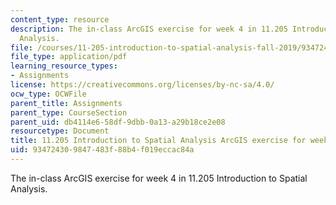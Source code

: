 ```yaml
---
content_type: resource
description: The in-class ArcGIS exercise for week 4 in 11.205 Introduction to Spatial
  Analysis.
file: /courses/11-205-introduction-to-spatial-analysis-fall-2019/934724309847483f88b4f019eccac84a_11.205f19_week_4_arc.pdf
file_type: application/pdf
learning_resource_types:
- Assignments
license: https://creativecommons.org/licenses/by-nc-sa/4.0/
ocw_type: OCWFile
parent_title: Assignments
parent_type: CourseSection
parent_uid: db4114e6-58df-9dbb-0a13-a29b18ce2e08
resourcetype: Document
title: 11.205 Introduction to Spatial Analysis ArcGIS exercise for week 4
uid: 93472430-9847-483f-88b4-f019eccac84a
---
```

The in-class ArcGIS exercise for week 4 in 11.205 Introduction to Spatial Analysis.